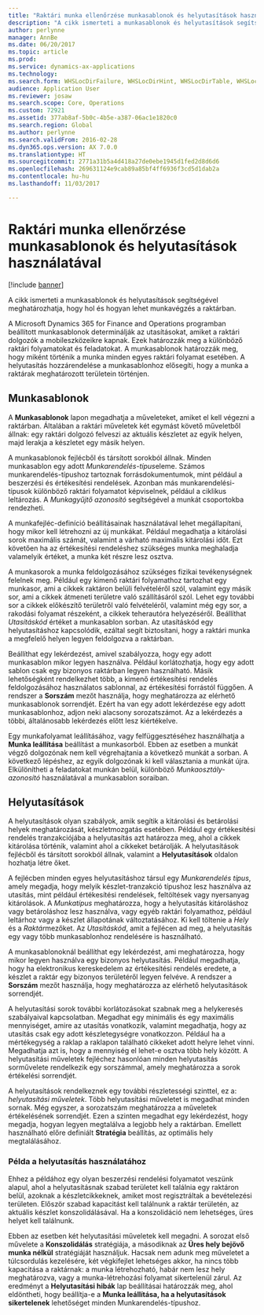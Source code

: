 ```yaml
---
title: "Raktári munka ellenőrzése munkasablonok és helyutasítások használatával"
description: "A cikk ismerteti a munkasablonok és helyutasítások segítségével meghatározhatja, hogy hol és hogyan lehet munkavégzés a raktárban."
author: perlynne
manager: AnnBe
ms.date: 06/20/2017
ms.topic: article
ms.prod: 
ms.service: dynamics-ax-applications
ms.technology: 
ms.search.form: WHSLocDirFailure, WHSLocDirHint, WHSLocDirTable, WHSLocDirTableUOM, WHSRFMenuItem, WHSWork, WHSWorkClass, WHSWorkPool, WHSWorkTemplateTable
audience: Application User
ms.reviewer: josaw
ms.search.scope: Core, Operations
ms.custom: 72921
ms.assetid: 377ab8af-5b0c-4b5e-a387-06ac1e1820c0
ms.search.region: Global
ms.author: perlynne
ms.search.validFrom: 2016-02-28
ms.dyn365.ops.version: AX 7.0.0
ms.translationtype: HT
ms.sourcegitcommit: 2771a31b5a4d418a27de0ebe1945d1fed2d8d6d6
ms.openlocfilehash: 269631124e9cab89a85bf4ff6936f3cd5d1dab2a
ms.contentlocale: hu-hu
ms.lasthandoff: 11/03/2017

---
```


# <a name="control-warehouse-work-by-using-work-templates-and-location-directives"></a>Raktári munka ellenőrzése munkasablonok és helyutasítások használatával

[!include [banner](../includes/banner.md)]

A cikk ismerteti a munkasablonok és helyutasítások segítségével meghatározhatja, hogy hol és hogyan lehet munkavégzés a raktárban.

A Microsoft Dynamics 365 for Finance and Operations programban beállított munkasablonok determinálják az utasításokat, amiket a raktári dolgozók a mobileszközeikre kapnak. Ezek határozzák meg a különböző raktári folyamatokat és feladatokat. A munkasablonok határozzák meg, hogy miként történik a munka minden egyes raktári folyamat esetében. A helyutasítás hozzárendelése a munkasablonhoz elősegíti, hogy a munka a raktárak meghatározott területein történjen.

## <a name="work-templates"></a>Munkasablonok
A **Munkasablonok** lapon megadhatja a műveleteket, amiket el kell végezni a raktárban. Általában a raktári műveletek két egymást követő műveletből állnak: egy raktári dolgozó felveszi az aktuális készletet az egyik helyen, majd lerakja a készletet egy másik helyen. 

A munkasablonok fejlécből és társított sorokból állnak. Minden munkasablon egy adott *Munkarendelés-típus*eleme. Számos munkarendelés-típushoz tartoznak forrásdokumentumok, mint például a beszerzési és értékesítési rendelések. Azonban más munkarendelési-típusok különböző raktári folyamatot képviselnek, például a ciklikus leltározás. A *Munkagyűjtő azonosító* segítségével a munkát csoportokba rendezheti. 

A munkafejléc-definíció beállításainak használatával lehet megállapítani, hogy mikor kell létrehozni az új munkákat. Például megadhatja a kitárolási sorok maximális számát, valamint a várható maximális kitárolási időt. Ezt követően ha az értékesítési rendeléshez szükséges munka meghaladja valamelyik értéket, a munka két részre lesz osztva. 

A munkasorok a munka feldolgozásához szükséges fizikai tevékenységnek felelnek meg. Például egy kimenő raktári folyamathoz tartozhat egy munkasor, ami a cikkek raktáron belüli felvételéről szól, valamint egy másik sor, ami a cikkek átmeneti területre való szállításáról szól. Lehet egy további sor a cikkek előkészítő területről való felvételéről, valamint még egy sor, a rakodási folyamat részeként, a cikkek teherautóra helyezéséről. Beállíthat *Utasításkód* értéket a munkasablon sorban. Az utasításkód egy helyutasításhoz kapcsolódik, ezáltal segít biztosítani, hogy a raktári munka a megfelelő helyen legyen feldolgozva a raktárban. 

Beállíthat egy lekérdezést, amivel szabályozza, hogy egy adott munkasablon mikor legyen használva. Például korlátozhatja, hogy egy adott sablon csak egy bizonyos raktárban legyen használható. Másik lehetőségként rendelkezhet több, a kimenő értékesítési rendelés feldolgozásához használatos sablonnal, az értékesítési forrástól függően. A rendszer a **Sorszám** mezőt használja, hogy meghatározza az elérhető munkasablonok sorrendjét. Ezért ha van egy adott lekérdezése egy adott munkasablonhoz, adjon neki alacsony sorozatszámot. Az a lekérdezés a többi, általánosabb lekérdezés előtt lesz kiértékelve. 

Egy munkafolyamat leállításához, vagy felfüggesztéséhez használhatja a **Munka leállítása** beállítást a munkasorból. Ebben az esetben a munkát végző dolgozónak nem kell végrehajtania a következő munkát a sorban. A következő lépéshez, az egyik dolgozónak ki kell választania a munkát újra. Elkülönítheti a feladatokat munkán belül, különböző *Munkaosztály-azonosító* használatával a munkasablon soraiban.

## <a name="location-directives"></a>Helyutasítások
A helyutasítások olyan szabályok, amik segítik a kitárolási és betárolási helyek meghatározását, készletmozgatás esetében. Például egy értékesítési rendelés tranzakciójába a helyutasítás azt határozza meg, ahol a cikkek kitárolása történik, valamint ahol a cikkeket betárolják. A helyutasítások fejlécből és társított sorokból állnak, valamint a **Helyutasítások** oldalon hozhatja létre őket. 

A fejlécben minden egyes helyutasításhoz társul egy *Munkarendelés típus*, amely megadja, hogy melyik készlet-tranzakció típushoz lesz használva az utasítás, mint például értékesítési rendelések, feltöltések vagy nyersanyag kitárolások. A *Munkatípus* meghatározza, hogy a helyutasítás kitároláshoz vagy betároláshoz lesz használva, vagy egyéb raktári folyamathoz, például leltárhoz vagy a készlet állapotának változtatásához. Ki kell töltenie a *Hely* és a *Raktár*mezőket. Az *Utasításkód*, amit a fejlécen ad meg, a helyutasítás egy vagy több munkasablonhoz rendelésére is használható. 

A munkasablonoknál beállíthat egy lekérdezést, ami meghatározza, hogy mikor legyen használva egy bizonyos helyutasítás. Például megadhatja, hogy ha elektronikus kereskedelem az értékesítési rendelés eredete, a készlet a raktár egy bizonyos területéről legyen felvéve. A rendszer a **Sorszám** mezőt használja, hogy meghatározza az elérhető helyutasítások sorrendjét. 

A helyutasítási sorok további korlátozásokat szabnak meg a helykeresés szabályaival kapcsolatban. Megadhat egy minimális és egy maximális mennyiséget, amire az utasítás vonatkozik, valamint megadhatja, hogy az utasítás csak egy adott készletegységre vonatkozzon. Például ha a mértékegység a raklap a raklapon található cikkeket adott helyre lehet vinni. Megadhatja azt is, hogy a mennyiség el lehet-e osztva több hely között. A helyutasítási műveletek fejléchez hasonlóan minden helyutasítás sorművelete rendelkezik egy sorszámmal, amely meghatározza a sorok értékelési sorrendjét. 

A helyutasítások rendelkeznek egy további részletességi szinttel, ez a: *helyutasítási műveletek*. Több helyutasítási műveletet is megadhat minden sornak. Még egyszer, a sorozatszám meghatározza a műveletek értékelésének sorrendjét. Ezen a szinten megadhat egy lekérdezést, hogy megadja, hogyan legyen megtalálva a legjobb hely a raktárban. Emellett használható előre definiált **Stratégia** beállítás, az optimális hely megtalálásához.

### <a name="example-of-the-use-of-location-directives"></a>Példa a helyutasítás használatához

Ehhez a példához egy olyan beszerzési rendelési folyamatot veszünk alapul, ahol a helyutasításnak szabad területet kell találnia egy raktáron belül, azoknak a készletcikkeknek, amiket most regisztráltak a bevételezési területen. Először szabad kapacitást kell találnunk a raktár területén, az aktuális készlet konszolidálásával. Ha a konszolidáció nem lehetséges, üres helyet kell találnunk. 

Ebben az esetben két helyutasítási műveletek kell megadni. A sorozat első művelete a **Konszolidálás** stratégiája, a másodiknak az **Üres hely bejövő munka nélkül** stratégiáját használjuk. Hacsak nem adunk meg műveletet a túlcsordulás kezelésére, két végkifejlet lehetséges akkor, ha nincs több kapacitása a raktárnak: a munka létrehozható, habár nem lesz hely meghatározva, vagy a munka-létrehozási folyamat sikertelenül zárul. Az eredményt a **Helyutasítási hibák** lap beállításai határozzák meg, ahol eldöntheti, hogy beállítja-e a **Munka leállítása, ha a helyutasítások sikertelenek** lehetőséget minden Munkarendelés-típushoz.




